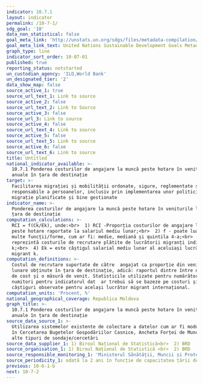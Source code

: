```yaml
---
indicator: 10.7.1
layout: indicator
permalink: /10-7-1/
sdg_goal: '10'
data_non_statistical: false
goal_meta_link: 'http://unstats.un.org/sdgs/files/metadata-compilation/Metadata-Goal-10.pdf'
goal_meta_link_text: United Nations Sustainable Development Goals Metadata (pdf 564kB)
graph_type: line
indicator_sort_order: 10-07-01
published: true
reporting_status: notstarted
un_custodian_agency: 'ILO,World Bank'
un_designated_tier: '2'
data_show_map: false
source_active_1: true
source_url_text_1: Link to source
source_active_2: false
source_url_text_2: Link to Source
source_active_3: false
source_url_3: Link to source
source_active_4: false
source_url_text_4: Link to source
source_active_5: false
source_url_text_5: Link to source
source_active_6: false
source_url_text_6: Link to source
title: Untitled
national_indicator_available: >-
  10.7.1 Ponderea costurilor de angajare la muncă peste hotare în veniturile
  anuale în țara de destinație
target: >-
  Facilitarea migrației și mobilității ordonate, sigure, reglementate și
  responsabile a persoanelor, inclusiv prin implementarea unor politici de
  migrație planificate și bine gestionate
indicator_name: >-
  Ponderea costurilor de angajare la muncă peste hotare în veniturile lunare în
  țara de destinație
computation_calculations: >-
  RCI = f(Ck/Ek), unde:<br>  1) RCI -Proporția costurilor de angajare la muncă
  peste hotare raportate la salariul mediu lunar;<br>  2) f - poate lua mai
  multe funcții/forme, cum ar fi: medie, mediană și quintila 4-a;<br>  3) Ck =
  reprezintă costurile de recrutare plătite de lucrătorii migranți individuali
  k;<br>  4) Ek = este câștigul salarial mediu lunar al aceluiași lucrător
  migrant k.
computation_definitions: >-
  Costul de recrutare suportate de către  angajat ca proporție din veniturile
  lunare obținute în țara de destinație, adică: raportul dintre între o măsură
  de cost și o măsură de venit. Statisticile utilizate pentru numărători și
  numitori pentru indicatorul dat  ar trebui să se bazeze pe costuri și
  câștiguri observate pentru același lucrător migrant internațional.
computation_units: 'Procent, %'
national_geographical_coverage: Republica Moldova
graph_title: >-
  10.7.1 Ponderea costurilor de angajare la muncă peste hotare în veniturile
  anuale în țara de destinație
source_data_source_1: >-
  Utilizarea sistemelor existente de colectare a datelor cum ar fi module ad-hoc
  în Cercetarea Bugetelor Gospodăriilor Casnice, Ancheta Forței de Muncă, sau
  alte tipuri de sondaje/cercetări
source_data_supplier_1: 1) Biroul Național de Statistică<br>  2) BRD
source_organisation_1: 1) Biroul Național de Statistică <br>  2) BRD
source_responsible_monitoring_1: 'Ministerul Sănătății, Muncii și Protecției Sociale'
source_periodicity_1: odată la 2 ani în funcție de capacitatea țării de colectare a datelor
previous: 10-6-1-b
next: 10-7-2
---
```


